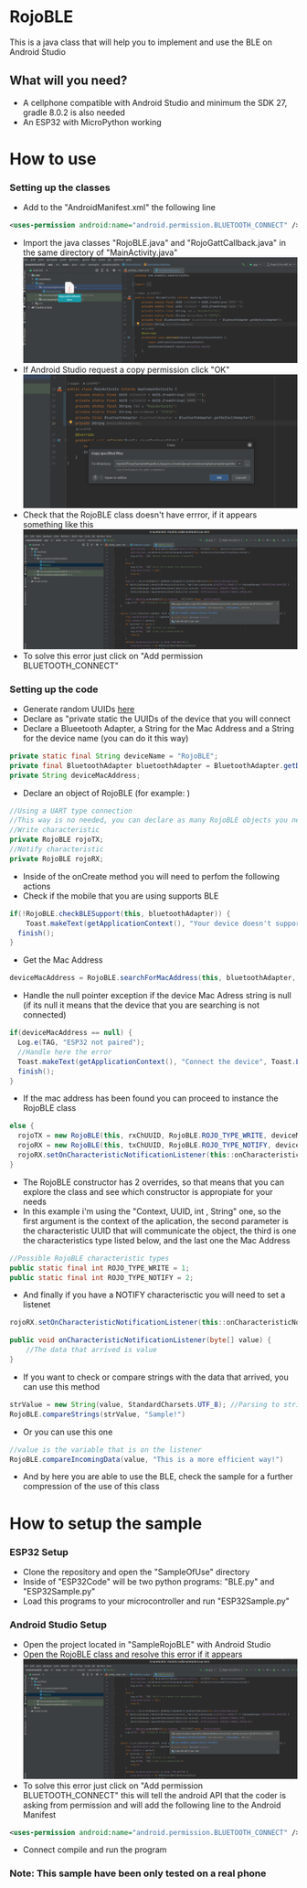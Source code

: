 # RojoBLE
This is a java class that will help you to implement and use the BLE on Android Studio

## What will you need?
- A cellphone compatible with Android Studio and minimum the SDK 27, gradle 8.0.2 is also needed
- An ESP32 with MicroPython working

# How to use
### Setting up the classes
- Add to the "AndroidManifest.xml" the following line
```xml
<uses-permission android:name="android.permission.BLUETOOTH_CONNECT" />
```
- Import  the java classes "RojoBLE.java" and "RojoGattCallback.java" in the same directory of "MainActivity.java"
![Importing Classes.png](./Img/ImportingClasses.png "How to import the java classes")
- If Android Studio request a copy permission click "OK"
![CopyPermission.png](./Img/SelectOk.png "Select OK")
- Check that the RojoBLE class doesn't have errror, if it appears something like this
![PermisionError.png](./Img/PermissionError.png "Error that will appear on the RojoBLE class")
- To solve this error just click on "Add permission BLUETOOTH_CONNECT"

### Setting up the code
- Generate random UUIDs [here](https://www.uuidgenerator.net/)
- Declare as "private static  the UUIDs of the device that you will connect
- Declare a Blueetooth Adapter, a String for the Mac Address and a String for the device name (you can do it this way)
```java
private static final String deviceName = "RojoBLE";  
private final BluetoothAdapter bluetoothAdapter = BluetoothAdapter.getDefaultAdapter();  
private String deviceMacAddress;
```
-  Declare an object of RojoBLE (for example: )
```java
//Using a UART type connection
//This way is no needed, you can declare as many RojoBLE objects you need
//Write characteristic  
private RojoBLE rojoTX;  
//Notify characteristic  
private RojoBLE rojoRX;
```
- Inside of the onCreate method you will need to perfom the following actions
- Check if the mobile that you are using supports BLE
```java
if(!RojoBLE.checkBLESupport(this, bluetoothAdapter)) {  
    Toast.makeText(getApplicationContext(), "Your device doesn't support bluetooth", Toast.LENGTH_LONG).show();  
  finish();  
}
```
- Get the Mac Address 
```java
deviceMacAddress = RojoBLE.searchForMacAddress(this, bluetoothAdapter, deviceName);
```
- Handle the null pointer exception if the device Mac Adress string is null (if its null it means that the device that you are searching is not connected)
```java
if(deviceMacAddress == null) {  
  Log.e(TAG, "ESP32 not paired");  
  //Handle here the error  
  Toast.makeText(getApplicationContext(), "Connect the device", Toast.LENGTH_LONG).show();  
  finish();  
}
```
- If the mac address has been found you can proceed to instance the RojoBLE class
```java
else {  
  rojoTX = new RojoBLE(this, rxChUUID, RojoBLE.ROJO_TYPE_WRITE, deviceMacAddress);  
  rojoRX = new RojoBLE(this, txChUUID, RojoBLE.ROJO_TYPE_NOTIFY, deviceMacAddress);
  rojoRX.setOnCharacteristicNotificationListener(this::onCharacteristicNotificationListener);  
}
```
- The RojoBLE constructor has 2 overrides, so that means that you can explore the class and see which constructor is appropiate for your needs
- In this example i'm using the "Context, UUID, int , String" one, so the first argument is the context of the aplication, the second parameter is the characteristic UUID that will communicate the object, the third is one the characteristics type listed below, and the last one the Mac Address
```java
//Possible RojoBLE characteristic types
public static final int ROJO_TYPE_WRITE = 1;  
public static final int ROJO_TYPE_NOTIFY = 2;
```
- And finally if you have a NOTIFY characterisctic you will need to set a listenet
```java
rojoRX.setOnCharacteristicNotificationListener(this::onCharacteristicNotificationListener);
```

```java
public void onCharacteristicNotificationListener(byte[] value) {
	//The data that arrived is value
}
```
- If you want to check or compare strings with the data that arrived, you can use this method
```java
strValue = new String(value, StandardCharsets.UTF_8); //Parsing to string
RojoBLE.compareStrings(strValue, "Sample!")
```
- Or you can use this one
```java
//value is the variable that is on the listener
RojoBLE.compareIncomingData(value, "This is a more efficient way!")
```
- And by here you are able to use the BLE, check the sample for a further compression of the use of this class
# How to setup the sample
### ESP32 Setup
- Clone the repository and open the "SampleOfUse" directory
- Inside of "ESP32Code" will be two python programs: "BLE.py" and "ESP32Sample.py"
- Load this programs to your microcontroller and run "ESP32Sample.py"
### Android Studio Setup
- Open the project located in "SampleRojoBLE" with Android Studio
- Open the RojoBLE class and resolve this error if it appears
![PermisionError.png](./Img/PermissionError.png "Error that will appear on the RojoBLE class")
- To solve this error just click on "Add permission BLUETOOTH_CONNECT" this will tell the android API that the coder is asking from permission and will add the following line to the Android Manifest
```xml
<uses-permission android:name="android.permission.BLUETOOTH_CONNECT" />
```
- Connect compile and run the program
### Note: This sample have been only tested on a real phone
